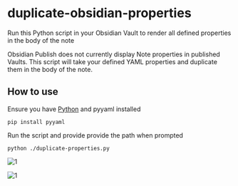 # duplicate-obsidian-properties
Run this Python script in your Obsidian Vault to render all defined properties in the body of the note

Obsidian Publish does not currently display Note properties in published Vaults. 
This script will take your defined YAML properties and duplicate them in the body of the note.

## How to use

Ensure you have [Python](https://www.python.org/downloads/) and pyyaml installed

`pip install pyyaml`

Run the script and provide provide the path when prompted

`python ./duplicate-properties.py`

![1](https://i.imgur.com/iXm8jMv.png)

![1](https://i.imgur.com/bF2qM5L.png)

